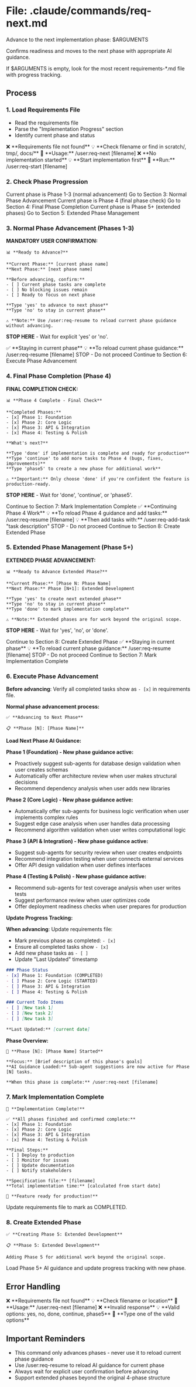 # File: .claude/commands/req-next.md

Advance to the next implementation phase: $ARGUMENTS

Confirms readiness and moves to the next phase with appropriate AI guidance.

If $ARGUMENTS is empty, look for the most recent requirements-*.md file with progress tracking.

## Process

### 1. Load Requirements File
- Read the requirements file
- Parse the "Implementation Progress" section
- Identify current phase and status

<error-handling>
  <case condition="file-not-found">
    ❌ **Requirements file not found**
    💡 **Check filename or find in scratch/, tmp/, docs/**
    📝 **Usage:** /user:req-next [filename]
  </case>
  
  <case condition="no-progress-section">
    ❌ **No implementation started**
    💡 **Start implementation first**
    📝 **Run:** /user:req-start [filename]
  </case>
</error-handling>

### 2. Check Phase Progression

<phase-routing>
  <route condition="phase-1-3">
    <description>Current phase is Phase 1-3 (normal advancement)</description>
    <action>Go to Section 3: Normal Phase Advancement</action>
  </route>
  
  <route condition="phase-4">
    <description>Current phase is Phase 4 (final phase check)</description>
    <action>Go to Section 4: Final Phase Completion</action>
  </route>
  
  <route condition="phase-5+">
    <description>Current phase is Phase 5+ (extended phases)</description>
    <action>Go to Section 5: Extended Phase Management</action>
  </route>
</phase-routing>

### 3. Normal Phase Advancement (Phases 1-3)

**MANDATORY USER CONFIRMATION:**

```
📊 **Ready to Advance?**

**Current Phase:** [current phase name]
**Next Phase:** [next phase name]

**Before advancing, confirm:**
- [ ] Current phase tasks are complete
- [ ] No blocking issues remain
- [ ] Ready to focus on next phase

**Type 'yes' to advance to next phase**
**Type 'no' to stay in current phase**

⚠️ **Note:** Use /user:req-resume to reload current phase guidance without advancing.
```

**STOP HERE** - Wait for explicit 'yes' or 'no'.

<user-response-handler>
  <response value="no">
    <output>
      ✅ **Staying in current phase**
      💡 **To reload current phase guidance:** /user:req-resume [filename]
    </output>
    <action>STOP - Do not proceed</action>
  </response>
  
  <response value="yes">
    <action>Continue to Section 6: Execute Phase Advancement</action>
  </response>
</user-response-handler>

### 4. Final Phase Completion (Phase 4)

**FINAL COMPLETION CHECK:**

```
📊 **Phase 4 Complete - Final Check**

**Completed Phases:**
- [x] Phase 1: Foundation
- [x] Phase 2: Core Logic
- [x] Phase 3: API & Integration  
- [x] Phase 4: Testing & Polish

**What's next?**

**Type 'done' if implementation is complete and ready for production**
**Type 'continue' to add more tasks to Phase 4 (bugs, fixes, improvements)**
**Type 'phase5' to create a new phase for additional work**

⚠️ **Important:** Only choose 'done' if you're confident the feature is production-ready.
```

**STOP HERE** - Wait for 'done', 'continue', or 'phase5'.

<user-response-handler>
  <response value="done">
    <action>Continue to Section 7: Mark Implementation Complete</action>
  </response>
  
  <response value="continue">
    <output>
      ✅ **Continuing Phase 4 Work**
      💡 **To reload Phase 4 guidance and add tasks:** /user:req-resume [filename]
      💡 **Then add tasks with:** /user:req-add-task "task description"
    </output>
    <action>STOP - Do not proceed</action>
  </response>
  
  <response value="phase5">
    <action>Continue to Section 8: Create Extended Phase</action>
  </response>
</user-response-handler>

### 5. Extended Phase Management (Phase 5+)

**EXTENDED PHASE ADVANCEMENT:**

```
📊 **Ready to Advance Extended Phase?**

**Current Phase:** [Phase N: Phase Name]
**Next Phase:** Phase [N+1]: Extended Development

**Type 'yes' to create next extended phase**
**Type 'no' to stay in current phase**  
**Type 'done' to mark implementation complete**

⚠️ **Note:** Extended phases are for work beyond the original scope.
```

**STOP HERE** - Wait for 'yes', 'no', or 'done'.

<user-response-handler>
  <response value="yes">
    <action>Continue to Section 8: Create Extended Phase</action>
  </response>
  
  <response value="no">
    <output>
      ✅ **Staying in current phase**
      💡 **To reload current phase guidance:** /user:req-resume [filename]
    </output>
    <action>STOP - Do not proceed</action>
  </response>
  
  <response value="done">
    <action>Continue to Section 7: Mark Implementation Complete</action>
  </response>
</user-response-handler>

### 6. Execute Phase Advancement

**Before advancing**: Verify all completed tasks show as `- [x]` in requirements file.

**Normal phase advancement process:**

```
✅ **Advancing to Next Phase**

📋 **Phase [N]: [Phase Name]**
```

**Load Next Phase AI Guidance:**

**Phase 1 (Foundation) - New phase guidance active:**
- Proactively suggest sub-agents for database design validation when user creates schemas
- Automatically offer architecture review when user makes structural decisions
- Recommend dependency analysis when user adds new libraries

**Phase 2 (Core Logic) - New phase guidance active:**
- Automatically offer sub-agents for business logic verification when user implements complex rules
- Suggest edge case analysis when user handles data processing
- Recommend algorithm validation when user writes computational logic

**Phase 3 (API & Integration) - New phase guidance active:**
- Suggest sub-agents for security review when user creates endpoints
- Recommend integration testing when user connects external services
- Offer API design validation when user defines interfaces

**Phase 4 (Testing & Polish) - New phase guidance active:**
- Recommend sub-agents for test coverage analysis when user writes tests
- Suggest performance review when user optimizes code
- Offer deployment readiness checks when user prepares for production

**Update Progress Tracking:**

**When advancing**: Update requirements file:
- Mark previous phase as completed: `- [x]`
- Ensure all completed tasks show `- [x]`
- Add new phase tasks as `- [ ]`
- Update "Last Updated" timestamp

```markdown
### Phase Status
- [x] Phase 1: Foundation (COMPLETED)
- [ ] Phase 2: Core Logic (STARTED)
- [ ] Phase 3: API & Integration
- [ ] Phase 4: Testing & Polish

### Current Todo Items
- [ ] [New task 1]
- [ ] [New task 2]
- [ ] [New task 3]

**Last Updated:** [current date]
```

**Phase Overview:**
```
🚀 **Phase [N]: [Phase Name] Started**

**Focus:** [Brief description of this phase's goals]
**AI Guidance Loaded:** Sub-agent suggestions are now active for Phase [N] tasks.

**When this phase is complete:** /user:req-next [filename]
```

### 7. Mark Implementation Complete

```
🎉 **Implementation Complete!**

✅ **All phases finished and confirmed complete:**
- [x] Phase 1: Foundation
- [x] Phase 2: Core Logic  
- [x] Phase 3: API & Integration
- [x] Phase 4: Testing & Polish

**Final Steps:**
- [ ] Deploy to production
- [ ] Monitor for issues
- [ ] Update documentation
- [ ] Notify stakeholders

**Specification file:** [filename]
**Total implementation time:** [calculated from start date]

🚀 **Feature ready for production!**
```

Update requirements file to mark as COMPLETED.

### 8. Create Extended Phase

```
✅ **Creating Phase 5: Extended Development**

📋 **Phase 5: Extended Development**

Adding Phase 5 for additional work beyond the original scope.
```

Load Phase 5+ AI guidance and update progress tracking with new phase.

## Error Handling

<error-handling>
  <case condition="file-not-found">
    ❌ **Requirements file not found**
    💡 **Check filename or location**
    📝 **Usage:** /user:req-next [filename]
  </case>
  
  <case condition="invalid-response">
    ❌ **Invalid response**
    💡 **Valid options: yes, no, done, continue, phase5**
    📝 **Type one of the valid options**
  </case>
</error-handling>

## Important Reminders
- This command only advances phases - never use it to reload current phase guidance
- Use /user:req-resume to reload AI guidance for current phase
- Always wait for explicit user confirmation before advancing
- Support extended phases beyond the original 4-phase structure